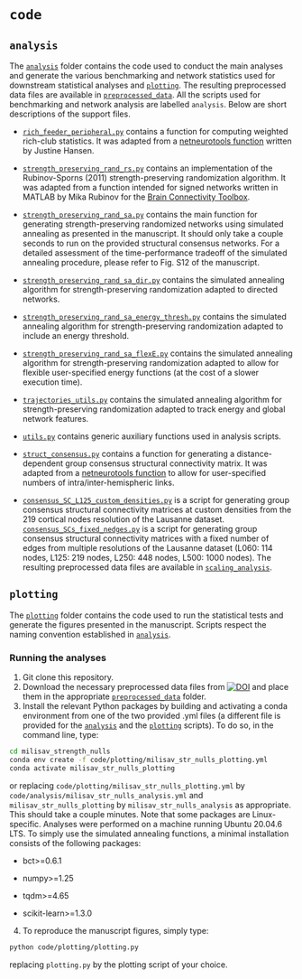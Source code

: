 # `code`

## `analysis`

The [`analysis`](https://github.com/fmilisav/milisav_strength_nulls/blob/main/code/analysis) folder contains the code used to conduct the main analyses and generate the various benchmarking and network statistics used for downstream statistical analyses and [`plotting`](https://github.com/fmilisav/milisav_strength_nulls/blob/main/code/plotting). The resulting preprocessed data files are available in [`preprocessed_data`](https://github.com/fmilisav/milisav_strength_nulls/blob/main/data/preprocessed_data). All the scripts used for benchmarking and network analysis are labelled `analysis`. Below are short descriptions of the support files.

- [`rich_feeder_peripheral.py`](https://github.com/fmilisav/milisav_strength_nulls/blob/main/code/analysis/rich_feeder_peripheral.py) contains a function for computing weighted rich-club statistics. It was adapted from a [netneurotools function](https://netneurotools.readthedocs.io/en/latest/generated/netneurotools.metrics.rich_feeder_peripheral.html#netneurotools.metrics.rich_feeder_peripheral) written by Justine Hansen.

- [`strength_preserving_rand_rs.py`](https://github.com/fmilisav/milisav_strength_nulls/blob/main/code/analysis/strength_preserving_rand_rs.py) contains an implementation of the Rubinov-Sporns (2011) strength-preserving randomization algorithm. It was adapted from a function intended for signed networks written in MATLAB by Mika Rubinov for the [Brain Connectivity Toolbox](https://sites.google.com/site/bctnet).

- [`strength_preserving_rand_sa.py`](https://github.com/fmilisav/milisav_strength_nulls/blob/main/code/analysis/strength_preserving_rand_sa.py) contains the main function for generating strength-preserving randomized networks using simulated annealing as presented in the manuscript. It should only take a couple seconds to run on the provided structural consensus networks. For a detailed assessment of the time-performance tradeoff of the simulated annealing procedure, please refer to Fig. S12 of the manuscript.

- [`strength_preserving_rand_sa_dir.py`](https://github.com/fmilisav/milisav_strength_nulls/blob/main/code/analysis/strength_preserving_rand_sa_dir.py) contains the simulated annealing algorithm for strength-preserving randomization adapted to directed networks.

- [`strength_preserving_rand_sa_energy_thresh.py`](https://github.com/fmilisav/milisav_strength_nulls/blob/main/code/analysis/strength_preserving_rand_sa_energy_thresh.py) contains the simulated annealing algorithm for strength-preserving randomization adapted to include an energy threshold.

- [`strength_preserving_rand_sa_flexE.py`](https://github.com/fmilisav/milisav_strength_nulls/blob/main/code/analysis/strength_preserving_rand_sa_flexE.py) contains the simulated annealing algorithm for strength-preserving randomization adapted to allow for flexible user-specified energy functions (at the cost of a slower execution time).

- [`trajectories_utils.py`](https://github.com/fmilisav/milisav_strength_nulls/blob/main/code/analysis/trajectories_utils.py) contains the simulated annealing algorithm for strength-preserving randomization adapted to track energy and global network features.

- [`utils.py`](https://github.com/fmilisav/milisav_strength_nulls/blob/main/code/analysis/utils.py) contains generic auxiliary functions used in analysis scripts.

- [`struct_consensus.py`](https://github.com/fmilisav/milisav_strength_nulls/blob/main/code/analysis/struct_consensus.py) contains a function for generating a distance-dependent group consensus structural connectivity matrix. It was adapted from a [netneurotools function](https://netneurotools.readthedocs.io/en/latest/generated/netneurotools.networks.struct_consensus.html) to allow for user-specified numbers of intra/inter-hemispheric links.

- [`consensus_SC_L125_custom_densities.py`](https://github.com/fmilisav/milisav_strength_nulls/blob/main/code/analysis/consensus_SC_L125_custom_densities.py) is a script for generating group consensus structural connectivity matrices at custom densities from the 219 cortical nodes resolution of the Lausanne dataset. [`consensus_SCs_fixed_nedges.py`](https://github.com/fmilisav/milisav_strength_nulls/blob/main/code/analysis/consensus_SCs_fixed_nedges.py) is a script for generating group consensus structural connectivity matrices with a fixed number of edges from multiple resolutions of the Lausanne dataset (L060: 114 nodes, L125: 219 nodes, L250: 448 nodes, L500: 1000 nodes). The resulting preprocessed data files are available in [`scaling_analysis`](https://github.com/fmilisav/milisav_strength_nulls/blob/main/data/preprocessed_data/scaling_analysis).


## `plotting`

The [`plotting`](https://github.com/fmilisav/milisav_strength_nulls/blob/main/code/plotting) folder contains the code used to run the statistical tests and generate the figures presented in the manuscript.
Scripts respect the naming convention established in [`analysis`](https://github.com/fmilisav/milisav_strength_nulls/blob/main/code/analysis).


### Running the analyses

1. Git clone this repository.
2. Download the necessary preprocessed data files from [![DOI](https://zenodo.org/badge/DOI/10.5281/zenodo.10729405.svg)](https://doi.org/10.5281/zenodo.10729405) and place them in the appropriate [`preprocessed_data`](https://github.com/fmilisav/milisav_strength_nulls/blob/main/data/preprocessed_data) folder.
3. Install the relevant Python packages by building and activating a conda environment from one of the two provided .yml files (a different file is provided for the [`analysis`](https://github.com/fmilisav/milisav_strength_nulls/blob/main/code/analysis) and the [`plotting`](https://github.com/fmilisav/milisav_strength_nulls/blob/main/code/plotting) scripts). To do so, in the command line, type:

```bash
cd milisav_strength_nulls
conda env create -f code/plotting/milisav_str_nulls_plotting.yml
conda activate milisav_str_nulls_plotting
```

or replacing `code/plotting/milisav_str_nulls_plotting.yml` by `code/analysis/milisav_str_nulls_analysis.yml` and `milisav_str_nulls_plotting` by `milisav_str_nulls_analysis` as appropriate. This should take a couple minutes. Note that some packages are Linux-specific. Analyses were performed on a machine running Ubuntu 20.04.6 LTS. To simply use the simulated annealing functions, a minimal installation consists of the following packages: 

- bct>=0.6.1

- numpy>=1.25

- tqdm>=4.65

- scikit-learn>=1.3.0

4. To reproduce the manuscript figures, simply type:

```bash
python code/plotting/plotting.py
```

replacing `plotting.py` by the plotting script of your choice.

